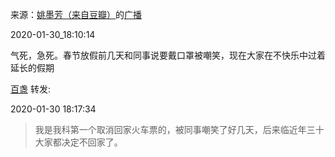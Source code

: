 来源：[姚墨芳（来自豆瓣）](https://www.douban.com/people/yaoyao90525/)的[广播](https://www.douban.com/people/yaoyao90525/status/2781243370/)


2020-01-30_18:10:14

气死，急死。春节放假前几天和同事说要戴口罩被嘲笑，现在大家在不快乐中过着延长的假期



[百盏](https://www.douban.com/people/hongshulin/) 转发:

2020-01-30 18:17:34

> 我是我科第一个取消回家火车票的，被同事嘲笑了好几天，后来临近年三十大家都决定不回家了。 
